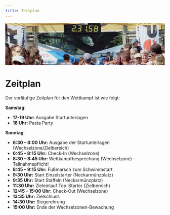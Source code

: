 ```yaml
---
title: Zeitplan
---
```


![Zeitplan](/img/banner/Zeitplan.jpeg)

# Zeitplan

Der vorläufige Zeitplan für den Wettkampf ist wie folgt:

**Samstag**:
- **17-19 Uhr:** Ausgabe Startunterlagen
- **18 Uhr:** Pasta Party

**Sonntag**:
- **6:30 – 8:00 Uhr:** Ausgabe der Startunterlagen (Wechselzone/Zielbereich)
- **6:45 – 8:15 Uhr:** Check-In (Wechselzone)
- **8:30 – 8:45 Uhr:** Wettkampfbesprechung (Wechselzone) – Teilnahmepflicht!
- **8:45 – 9:15 Uhr:** Fußmarsch zum Schwimmstart
- **9:30 Uhr:** Start Einzelstarter (Neckarmünzplatz)
- **9:35 Uhr:** Start Staffeln (Neckarmünzplatz)
- **11:30 Uhr:** Zieleinlauf Top-Starter (Zielbereich)
- **12:45 – 15:00 Uhr:** Check-Out (Wechselzone)
- **13:35 Uhr:** Zielschluss
- **14:30 Uhr:** Siegerehrung
- **15:00 Uhr:** Ende der Wechselzonen-Bewachung